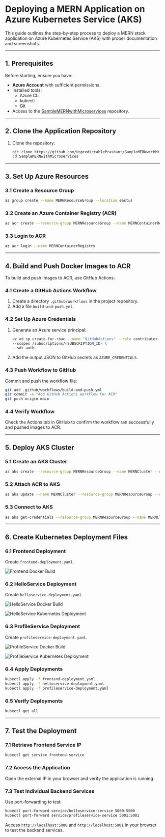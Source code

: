 # Deploying a MERN Application on Azure Kubernetes Service (AKS)

This guide outlines the step-by-step process to deploy a MERN stack application on Azure Kubernetes Service (AKS) with proper documentation and screenshots.

---

## **1. Prerequisites**

Before starting, ensure you have:

- **Azure Account** with sufficient permissions.
- Installed tools:
  - Azure CLI
  - kubectl
  - Git
- Access to the [SampleMERNwithMicroservices](https://github.com/UnpredictablePrashant/SampleMERNwithMicroservices) repository.

---

## **2. Clone the Application Repository**

1. Clone the repository:
   ```bash
   git clone https://github.com/UnpredictablePrashant/SampleMERNwithMicroservices
   cd SampleMERNwithMicroservices
   ```

---

## **3. Set Up Azure Resources**

### **3.1 Create a Resource Group**

```bash
az group create --name MERNResourceGroup --location eastus
```

### **3.2 Create an Azure Container Registry (ACR)**

```bash
az acr create --resource-group MERNResourceGroup --name MERNContainerRegistry --sku Basic
```

### **3.3 Login to ACR**

```bash
az acr login --name MERNContainerRegistry
```

---

## **4. Build and Push Docker Images to ACR**

To build and push images to ACR, use GitHub Actions:

### **4.1 Create a GitHub Actions Workflow**

1. Create a directory `.github/workflows` in the project repository.
2. Add a file `build-and-push.yml`.

### **4.2 Set Up Azure Credentials**

1. Generate an Azure service principal:
   ```bash
   az ad sp create-for-rbac --name "GitHubActions" --role contributor \
   --scopes /subscriptions/<SUBSCRIPTION_ID> \
   --sdk-auth
   ```
2. Add the output JSON to GitHub secrets as `AZURE_CREDENTIALS`.

### **4.3 Push Workflow to GitHub**

Commit and push the workflow file:

```bash
git add .github/workflows/build-and-push.yml
git commit -m "Add GitHub Actions workflow for ACR"
git push origin main
```

### **4.4 Verify Workflow**

Check the Actions tab in GitHub to confirm the workflow ran successfully and pushed images to ACR.

---

## **5. Deploy AKS Cluster**

### **5.1 Create an AKS Cluster**

```bash
az aks create --resource-group MERNResourceGroup --name MERNCluster --node-count 2 --generate-ssh-keys
```

### **5.2 Attach ACR to AKS**

```bash
az aks update --name MERNCluster --resource-group MERNResourceGroup --attach-acr MERNContainerRegistry
```

### **5.3 Connect to AKS**

```bash
az aks get-credentials --resource-group MERNResourceGroup --name MERNCluster
```

---

## **6. Create Kubernetes Deployment Files**

### **6.1 Frontend Deployment**

Create `frontend-deployment.yaml`.

![Frontend Docker Build](./frontend.docker.png)

### **6.2 HelloService Deployment**

Create `helloservice-deployment.yaml`.

![HelloService Docker Build](./hello_service_docker.png)

![HelloService Kubernetes Deployment](./hello_kube.png)

### **6.3 ProfileService Deployment**

Create `profileservice-deployment.yaml`.

![ProfileService Docker Build](./Capture.PNG)

![ProfileService Kubernetes Deployment](./profile_kube.png)

### **6.4 Apply Deployments**

```bash
kubectl apply -f frontend-deployment.yaml
kubectl apply -f helloservice-deployment.yaml
kubectl apply -f profileservice-deployment.yaml
```

### **6.5 Verify Deployments**

```bash
kubectl get all
```

---

## **7. Test the Deployment**

### **7.1 Retrieve Frontend Service IP**

```bash
kubectl get service frontend-service
```

### **7.2 Access the Application**

Open the external IP in your browser and verify the application is running.

### **7.3 Test Individual Backend Services**

Use port-forwarding to test:

```bash
kubectl port-forward service/helloservice-service 5000:5000
kubectl port-forward service/profileservice-service 5001:5001
```

Access `http://localhost:5000` and `http://localhost:5001` in your browser to test the backend services.

